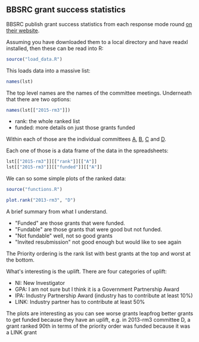 ## BBSRC grant success statistics

BBSRC publish grant success statistics from each response mode round [on their website](http://www.bbsrc.ac.uk/funding/post-application/awarded-grants/).

Assuming you have downloaded them to a local directory and have readxl installed, then these can be read into R:

```R
source("load_data.R")
```

This loads data into a massive list:

```R
names(lst)
```

The top level names are the names of the committee meetings.  Underneath that there are two options:

```R
names(lst[["2015-rm3"]])
```

* rank: the whole ranked list
* funded: more details on just those grants funded

Within each of those are the individual committees [A](http://www.bbsrc.ac.uk/about/governance-structure/committees/committee-a/), [B](http://www.bbsrc.ac.uk/about/governance-structure/committees/committee-b), [C](http://www.bbsrc.ac.uk/about/governance-structure/committees/committee-c) and [D](http://www.bbsrc.ac.uk/about/governance-structure/committees/committee-d).

Each one of those is a data frame of the data in the spreadsheets:

```R
lst[["2015-rm3"]][["rank"]][["A"]]
lst[["2015-rm3"]][["funded"]][["A"]]
```

We can so some simple plots of the ranked data:

```R
source("functions.R")

plot.rank("2013-rm3", "D")
```

A brief summary from what I understand.  

* "Funded" are those grants that were funded.  
* "Fundable" are those grants that were good but not funded.
* "Not fundable" well, not so good grants
* "Invited resubmission" not good enough but would like to see again

The Priority ordering is the rank list with best grants at the top and worst at the bottom.

What's interesting is the uplift.  There are four categories of uplift:

* NI: New Investigator
* GPA: I am not sure but I think it is a Government Partnership Award
* IPA: Industry Partnership Award (industry has to contribute at least 10%)
* LINK: Industry partner has to contribute at least 50%

The plots are interesting as you can see worse grants leapfrog better grants to get funded because they have an uplift, e.g. in 2013-rm3 committee D, a grant ranked 90th in terms of the priority order was funded because it was a LINK grant

